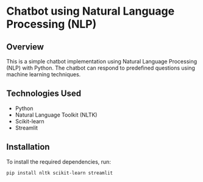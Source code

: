 # Chatbot using Natural Language Processing (NLP)

## Overview
This is a simple chatbot implementation using Natural Language Processing (NLP) with Python. The chatbot can respond to predefined questions using machine learning techniques.

## Technologies Used
- Python
- Natural Language Toolkit (NLTK)
- Scikit-learn
- Streamlit

## Installation
To install the required dependencies, run:
```sh
pip install nltk scikit-learn streamlit
```
